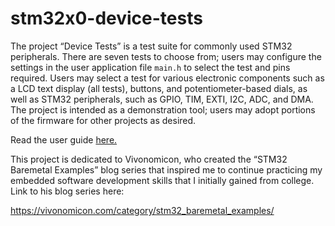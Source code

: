 # stm32x0-device-tests
The project “Device Tests” is a test suite for commonly used STM32 peripherals. There are seven tests to choose from; users may configure the settings in the user application file `main.h` to select the test and pins required. Users may select a test for various electronic components such as a LCD text display (all tests), buttons, and potentiometer-based dials, as well as STM32 peripherals, such as GPIO, TIM, EXTI, I2C, ADC, and DMA. The project is intended as a demonstration tool; users may adopt portions of the firmware for other projects as desired.

Read the user guide [here.](./device-tests-user-guide.pdf "Device Test User Guide")

This project is dedicated to Vivonomicon, who created the “STM32 Baremetal Examples” blog series that inspired me to continue practicing my embedded software development skills that I initially gained from college. Link to his blog series here:

https://vivonomicon.com/category/stm32_baremetal_examples/ 
